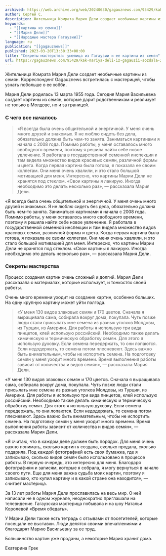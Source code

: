 ```yaml
---
archived: https://web.archive.org/web/20240630/gagauznews.com/95429/kak-mariya-deli-iz-gagauzii-sozdala-280-kartin-iz-semyan-sekrety-masterstva.html
author: Сергей С.
description: Жительница Комрата Мария Дели создает необычные картины из семян. Корреспондент Gagauznews встретилась с мастерицей, чтобы узнать побольше о ее хобби. Мария Дели родилась 13 марта 1955 года. Сегодня Мария Васильевна создает картины из семян, которые дарит родственникам и реализует не только в Молдове, но и за границей. С чего все началось «Я всегда была очень общительной и энергичной. У меня очень много друзей и знакомых. Я не люблю сидеть без дела, обязательно должна быть чем-то занята. Заниматься картинами я начала с 2008 года. Помимо работы, у меня оставалось много свободного времени, поэтому я решила найти себе новое увлечение. Я работала […]
keywords:
  - "[[картины из семян]]"
  - "[[Мария Дели]]"
  - "[[Народные мастера Гагаузии]]"
language: ru
publication: "[[gagauznews]]"
published: 2023-03-20T13:30:33+00:00
title: "Секреты мастерства: умелица из Гагаузии и ее картины из семян"
url: https://gagauznews.com/95429/kak-mariya-deli-iz-gagauzii-sozdala-280-kartin-iz-semyan-sekrety-masterstva.html
---
```


Жительница Комрата Мария Дели создает необычные картины из семян. Корреспондент Gagauznews встретилась с мастерицей, чтобы узнать побольше о ее хобби.

Мария Дели родилась 13 марта 1955 года. Сегодня Мария Васильевна создает картины из семян, которые дарит родственникам и реализует не только в Молдове, но и за границей.



### С чего все началось

> «Я всегда была очень общительной и энергичной. У меня очень много друзей и знакомых. Я не люблю сидеть без дела, обязательно должна быть чем-то занята. Заниматься картинами я начала с 2008 года. Помимо работы, у меня оставалось много свободного времени, поэтому я решила найти себе новое увлечение. Я работала в государственной семенной инспекции и там видела множество видов красивых семян, различной формы и цвета. Когда первая картина была готова, я показала ее своим коллегам. Они меня очень хвалили, и это стало большой мотивацией для меня. Интересно, что картины Марии Дели не хранятся под стеклом. «Свои картины я лакирую. Иногда необходимо это делать несколько раз», — рассказала Мария Дели.

«Я всегда была очень общительной и энергичной. У меня очень много друзей и знакомых. Я не люблю сидеть без дела, обязательно должна быть чем-то занята. Заниматься картинами я начала с 2008 года. Помимо работы, у меня оставалось много свободного времени, поэтому я решила найти себе новое увлечение. Я работала в государственной семенной инспекции и там видела множество видов красивых семян, различной формы и цвета. Когда первая картина была готова, я показала ее своим коллегам. Они меня очень хвалили, и это стало большой мотивацией для меня. Интересно, что картины Марии Дели не хранятся под стеклом. «Свои картины я лакирую. Иногда необходимо это делать несколько раз», — рассказала Мария Дели.

### Секреты мастерства

Процесс создания картин очень сложный и долгий. Мария Дели рассказала о материалах, которые использует, и тонкостях своей работы.



Очень много времени уходит на создание картин, особенно больших. На одну крупную картину может уйти полгода.

> «У меня 130 видов злаковых семян и 170 цветов. Сначала я выращивала сама, собирала вокруг дома, покупала. Чуть позже люди стали присылать мне семена из разных уголков Молдовы, из Турции, из Америки. Для работы я использую три вида пинцетов, клей использую российский. Необходимо также делать химическую и термическую обработку семян. Для этого я использую духовку. Если семена передержать, то они лопаются. Если недодержать, то семена потом плесневеют. Здесь важно быть внимательным, чтобы не испортить семена. На подготовку семян у меня уходит много времени. Время выполнения работы зависит от количества и видов семян», — рассказала Мария Дели.

«У меня 130 видов злаковых семян и 170 цветов. Сначала я выращивала сама, собирала вокруг дома, покупала. Чуть позже люди стали присылать мне семена из разных уголков Молдовы, из Турции, из Америки. Для работы я использую три вида пинцетов, клей использую российский. Необходимо также делать химическую и термическую обработку семян. Для этого я использую духовку. Если семена передержать, то они лопаются. Если недодержать, то семена потом плесневеют. Здесь важно быть внимательным, чтобы не испортить семена. На подготовку семян у меня уходит много времени. Время выполнения работы зависит от количества и видов семян», — рассказала Мария Дели.



«Я считаю, что в каждом деле должен быть порядок. Для меня очень важно понимать, сколько картин я создала, сколько продала, сколько подарила. Под каждой фотографией есть своя бумажка, где я записываю, сколько видов семян было использовано в процессе работы. В первую очередь, это интересно для меня. Благодаря фотографиям и записям, которые я собрала, я могу вернуться в начало своего пути. Еще для меня важна судьба моих картин, поэтому я записываю, кто купил картину и в какой стране она находится», — считает мастерица.

За 13 лет работы Мария Дели прославилась на весь мир. О ней написали не в одном журнале, неоднократно приглашали на телевидение. Гагаузская мастерица побывала и на шоу Натальи Королевой «Время обедать».



У Марии Дели также есть тетрадь с отзывами от посетителей, которые посещали ее выставки. Люди делятся своими впечатлениями и благодарят Марию Васильевну за ее труд.

Большинство картин уже проданы, а некоторые Мария хранит дома.







Екатерина Грек